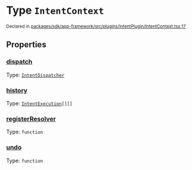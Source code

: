 # Type `IntentContext`
<sub>Declared in [packages/sdk/app-framework/src/plugins/IntentPlugin/IntentContext.tsx:17](https://github.com/dxos/dxos/blob/3ca6d230f/packages/sdk/app-framework/src/plugins/IntentPlugin/IntentContext.tsx#L17)</sub>




## Properties
### [dispatch](https://github.com/dxos/dxos/blob/3ca6d230f/packages/sdk/app-framework/src/plugins/IntentPlugin/IntentContext.tsx#L18)
Type: <code>[IntentDispatcher](/api/@dxos/app-framework/types/IntentDispatcher)</code>




### [history](https://github.com/dxos/dxos/blob/3ca6d230f/packages/sdk/app-framework/src/plugins/IntentPlugin/IntentContext.tsx#L20)
Type: <code>[IntentExecution](/api/@dxos/app-framework/types/IntentExecution)[][]</code>




### [registerResolver](https://github.com/dxos/dxos/blob/3ca6d230f/packages/sdk/app-framework/src/plugins/IntentPlugin/IntentContext.tsx#L21)
Type: <code>function</code>




### [undo](https://github.com/dxos/dxos/blob/3ca6d230f/packages/sdk/app-framework/src/plugins/IntentPlugin/IntentContext.tsx#L19)
Type: <code>function</code>





